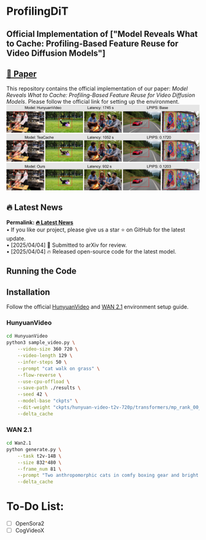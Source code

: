 # ProfilingDiT

## Official Implementation of ["Model Reveals What to Cache: Profiling-Based Feature Reuse for Video Diffusion Models"]
## [📄 Paper](docs/Model_Reveals_What_to_Cache__Profiling_Based_Feature_Reuse_for_Video_Diffusion_Models.pdf)

This repository contains the official implementation of our paper: *Model Reveals What to Cache: Profiling-Based Feature Reuse for Video Diffusion Models*. Please follow the official link for setting up the environment.
![cover img](./docs/cover_fig.jpg)

## 🔥 Latest News
**Permalink: [🔥 Latest News](#latest-news)**  
• If you like our project, please give us a star ⭐ on GitHub for the latest update.  
• [2025/04/04] 🎉 Submitted to arXiv for review.  
• [2025/04/04] 🔥 Released open-source code for the latest model.  

## Running the Code

## Installation

Follow the official [HunyuanVideo](https://github.com/Tencent/HunyuanVideo) and [WAN 2.1](https://github.com/Wan-Video/Wan2.1) environment setup guide.

### HunyuanVideo

```sh
cd HunyuanVideo
python3 sample_video.py \
    --video-size 360 720 \
    --video-length 129 \
    --infer-steps 50 \
    --prompt "cat walk on grass" \
    --flow-reverse \
    --use-cpu-offload \
    --save-path ./results \
    --seed 42 \
    --model-base "ckpts" \
    --dit-weight "ckpts/hunyuan-video-t2v-720p/transformers/mp_rank_00_model_states.pt" \
    --delta_cache
```

### WAN 2.1

```sh
cd Wan2.1
python generate.py \
    --task t2v-14B \
    --size 832*480 \
    --frame_num 81 \
    --prompt "Two anthropomorphic cats in comfy boxing gear and bright gloves fight intensely on a spotlighted stage." \
    --delta_cache
```

# To-Do List:
- [ ] OpenSora2
- [ ] CogVideoX
